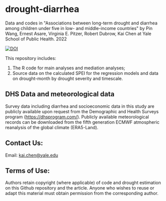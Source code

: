 # drought-diarrhea
Data and codes in "Associations between long-term drought and diarrhea among children under five in low- and middle-income countries" by Pin Wang, Ernest Asare, Virginia E. Pitzer, Robert Dubrow, Kai Chen at Yale School of Public Health. 2022

[![DOI](https://zenodo.org/badge/464731206.svg)](https://zenodo.org/badge/latestdoi/464731206)


This repository includes: 
1) The R code for main analyses and mediation analyses;
2) Source data on the calculated SPEI for the regression models and data on drought-month by drought severity and timescale. 

## DHS Data and meteorological data
Survey data including diarrhea and socioeconomic data in this study are publicly available upon request from the Demographic and Health Surveys program (https://dhsprogram.com/). Publicly available meteorological records can be downloaded from the fifth generation ECMWF atmospheric reanalysis of the global climate (ERA5-Land). 

## Contact Us:
Email: kai.chen@yale.edu

## Terms of Use:
Authors retain copyright (where applicable) of code and drought estimation on this Github repository and the article. Anyone who wishes to reuse or adapt this material must obtain permission from the corresponding author.
